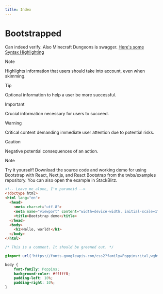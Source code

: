 ```yaml
---
title: Index
---
```


# Bootstrapped

Can indeed verify. Also Minecraft Dungeons is swagger. [Here's some Syntax Highlighting](/syntaxes/)

> [!NOTE]  
> Highlights information that users should take into account, even when skimming.

> [!TIP]
> Optional information to help a user be more successful.

> [!IMPORTANT]  
> Crucial information necessary for users to succeed.

> [!WARNING]  
> Critical content demanding immediate user attention due to potential risks.

> [!CAUTION]
> Negative potential consequences of an action.

> [!NOTE]
> Try it yourself! Download the source code and working demo for using Bootstrap with React, Next.js, and React Bootstrap from the twbs/examples repository. You can also open the example in StackBlitz.

``` html
<!-- Leave me alone, I'm paranoid -->
<!doctype html>
<html lang="en">
  <head>
    <meta charset="utf-8">
    <meta name="viewport" content="width=device-width, initial-scale=1">
    <title>Bootstrap demo</title>
  </head>
  <body>
    <h1>Hello, world!</h1>
  </body>
</html>
```
``` css
/* This is a comment. It should be greened out. */

@import url('https://fonts.googleapis.com/css2?family=Poppins:ital,wght@0,100;0,200;0,300;0,400;0,500;0,600;0,700;0,800;0,900;1,100;1,200;1,300;1,400;1,500;1,600;1,700;1,800;1,900&family=Roboto:ital,wght@0,100;0,300;0,400;0,500;0,700;0,900;1,100;1,300;1,400;1,500;1,700;1,900:ital@0;1&display=swap');

body {
    font-family: Poppins;
    background-color: #fffff8;
    padding-left: 10%;
    padding-right: 10%;
}
   
```